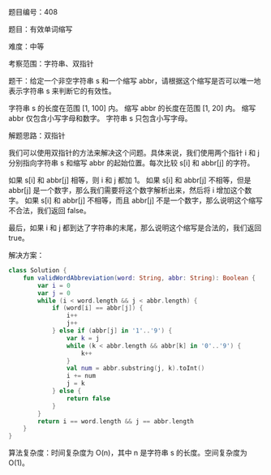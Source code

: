 题目编号：408

题目：有效单词缩写

难度：中等

考察范围：字符串、双指针

题干：给定一个非空字符串 s 和一个缩写 abbr，请根据这个缩写是否可以唯一地表示字符串 s 来判断它的有效性。

字符串 s 的长度在范围 [1, 100] 内。
缩写 abbr 的长度在范围 [1, 20] 内。
缩写 abbr 仅包含小写字母和数字。
字符串 s 只包含小写字母。

解题思路：双指针

我们可以使用双指针的方法来解决这个问题。具体来说，我们使用两个指针 i 和 j 分别指向字符串 s 和缩写 abbr 的起始位置。每次比较 s[i] 和 abbr[j] 的字符。

如果 s[i] 和 abbr[j] 相等，则 i 和 j 都加 1。
如果 s[i] 和 abbr[j] 不相等，但是 abbr[j] 是一个数字，那么我们需要将这个数字解析出来，然后将 i 增加这个数字。
如果 s[i] 和 abbr[j] 不相等，而且 abbr[j] 不是一个数字，那么说明这个缩写不合法，我们返回 false。

最后，如果 i 和 j 都到达了字符串的末尾，那么说明这个缩写是合法的，我们返回 true。

解决方案：

```kotlin
class Solution {
    fun validWordAbbreviation(word: String, abbr: String): Boolean {
        var i = 0
        var j = 0
        while (i < word.length && j < abbr.length) {
            if (word[i] == abbr[j]) {
                i++
                j++
            } else if (abbr[j] in '1'..'9') {
                var k = j
                while (k < abbr.length && abbr[k] in '0'..'9') {
                    k++
                }
                val num = abbr.substring(j, k).toInt()
                i += num
                j = k
            } else {
                return false
            }
        }
        return i == word.length && j == abbr.length
    }
}
```

算法复杂度：时间复杂度为 O(n)，其中 n 是字符串 s 的长度。空间复杂度为 O(1)。